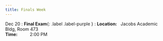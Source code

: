 ```yaml
---
title: Finals Week
---
```


Dec 20
: **Final Exam**{: .label .label-purple } 
  : **Location:**  &nbsp; Jacobs Academic Bldg, Room 473 <br> 
   **Time:** &nbsp;&nbsp; &nbsp;&nbsp; &nbsp;&nbsp; 2:00 PM